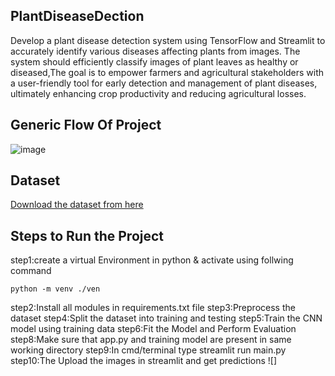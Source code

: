 ## PlantDiseaseDection
Develop a plant disease detection system using TensorFlow and Streamlit to accurately identify various diseases affecting plants from images. The system should efficiently classify images of plant leaves as healthy or diseased,The goal is to empower farmers and agricultural stakeholders with a user-friendly tool for early detection and management of plant diseases, ultimately enhancing crop productivity and reducing agricultural losses.
## Generic Flow Of Project
![image](https://github.com/DeepikaDhanaraj/PlantDiseaseDetection_using_tensorflow-streamlit/assets/133857686/085e3095-0f2a-4a6b-bedc-f79cde7dadff)
## Dataset
[Download the dataset  from here](https://www.kaggle.com/datasets/abdallahalidev/plantvillage-dataset)
## Steps to Run the Project
step1:create a virtual Environment in python & activate using follwing command
```
python -m venv ./ven

```
step2:Install all modules in requirements.txt file
step3:Preprocess the dataset
step4:Split the dataset into training and testing
step5:Train the CNN model using training data
step6:Fit the Model and Perform Evaluation
step8:Make sure that app.py and training model are present in same working directory
step9:In cmd/terminal type streamlit run main.py
step10:The Upload the images in streamlit and get predictions
![]




